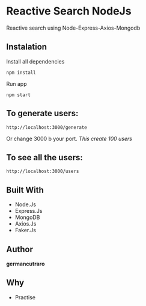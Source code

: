 # Reactive Search NodeJs

Reactive search using Node-Express-Axios-Mongodb

## Instalation

Install all dependencies

```
npm install
```

Run app

```
npm start
```

## To generate users:
```
http://localhost:3000/generate
```
Or change 3000 b your port. *This create 100 users*

## To see all the users:
```
http://localhost:3000/users
```

## Built With

* Node.Js
* Express.Js
* MongoDB
* Axios.Js
* Faker.Js

## Author

**germancutraro**

## Why

* Practise
